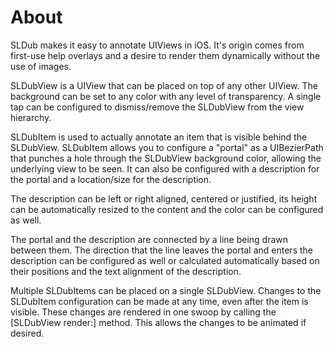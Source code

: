 About
=====

SLDub makes it easy to annotate UIViews in iOS. It's origin comes from
first-use help overlays and a desire to render them dynamically without the use
of images.

SLDubView is a UIView that can be placed on top of any other UIView. The
background can be set to any color with any level of transparency. A single tap
can be configured to dismiss/remove the SLDubView from the view hierarchy.

SLDubItem is used to actually annotate an item that is visible behind the
SLDubView. SLDubItem allows you to configure a "portal" as a UIBezierPath that
punches a hole through the SLDubView background color, allowing the underlying
view to be seen. It can also be configured with a description for the portal
and a location/size for the description.

The description can be left or right aligned, centered or justified, its height
can be automatically resized to the content and the color can be configured as
well.

The portal and the description are connected by a line being drawn between them.
The direction that the line leaves the portal and enters the description can be
configured as well or calculated automatically based on their positions and the
text alignment of the description.

Multiple SLDubItems can be placed on a single SLDubView. Changes to the
SLDubItem configuration can be made at any time, even after the item is
visible. These changes are rendered in one swoop by calling the [SLDubView
render:] method. This allows the changes to be animated if desired.
